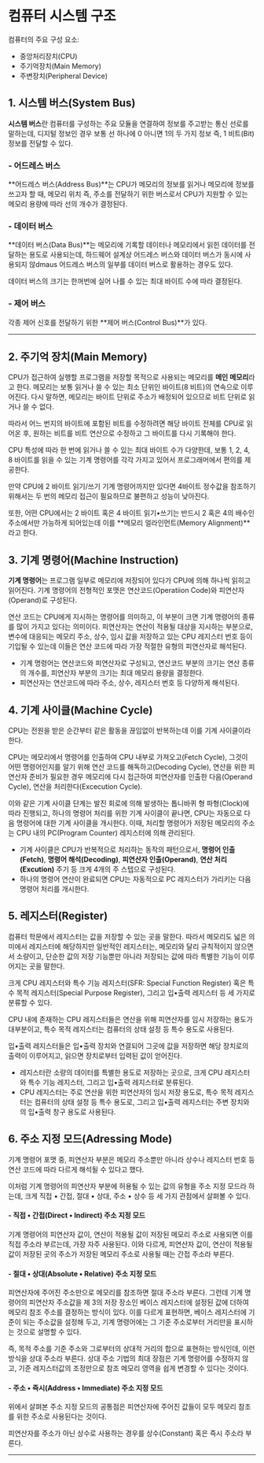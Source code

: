 # 컴퓨터 시스템 구조

컴퓨터의 주요 구성 요소:

- 중앙처리장치(CPU)
- 주기억장치(Main Memory)
- 주변장치(Peripheral Device)

## 1. 시스템 버스(System Bus)

**시스템 버스**란 컴퓨터를 구성하는 주요 모듈을 연결하여 정보를 주고받는 통신 선로를 말하는데, 디지털 정보인 경우 보통 선 하나에 0 아니면 1의 두 가지 정보 즉, 1 비트(Bit) 정보를 전달할 수 있다.

### - 어드레스 버스

**어드레스 버스(Address Bus)**는 CPU가 메모리의 정보를 읽거나 메모리에 정보를 쓰고자 할 때, 메모리 위치 즉, 주소를 전달하기 위한 버스로서 CPU가 지원할 수 있는 메모리 용량에 따라 선의 개수가 결정된다.

### - 데이터 버스

**데이터 버스(Data Bus)**는 메모리에 기록할 데이터나 메모리에서 읽힌 데이터를 전달하는 용도로 사용되는데, 하드웨어 설계상 어드레스 버스와 데이터 버스가 동시에 사용되지 않dmaus 어드레스 버스의 일부를 데이터 버스로 활용하는 경우도 있다.

데이터 버스의 크기는 한꺼번에 실어 나를 수 있는 최대 바이트 수에 따라 결정된다.

### - 제어 버스

각종 제어 신호를 전달하기 위한 **제어 버스(Control Bus)**가 있다.

---

## 2. 주기억 장치(Main Memory)

CPU가 접근하여 실행할 프로그램을 저장할 목적으로 사용되는 메모리를 **메인 메모리**라고 한다. 메모리는 보통 읽거나 쓸 수 있는 최소 단위인 바이트(8 비트)의 연속으로 이루어진다. 다시 말하면, 메모리는 바이트 단위로 주소가 배정되어 있으므로 비트 단위로 읽거나 쓸 수 없다.

따라서 어느 번지의 바이트에 포함된 비트를 수정하려면 해당 바이트 전체를 CPU로 읽어온 후, 원하는 비트를 비트 연산으로 수정하고 그 바이트를 다시 기록해야 한다.

CPU 특성에 따라 한 번에 읽거나 쓸 수 있는 최대 바이트 수가 다양한데, 보통 1, 2, 4, 8 바이트를 읽을 수 있는 기계 명령어를 각각 가지고 있어서 프로그래머에서 편의를 제공한다.

만약 CPU에 2 바이트 읽기/쓰기 기계 명령어까지만 있다면 4바이트 정수값을 참조하기 위해서는 두 번의 메모리 접근이 필요하므로 불편하고 성능이 낮아진다.

또한, 어떤 CPU에서는 2 바이트 혹은 4 바이트 읽기•쓰기는 반드시 2 혹은 4의 배수인 주소에서만 가능하게 되어있는데 이를 **메모리 얼라인먼트(Memory Alignment)**라고 한다.

## 3. 기계 명령어(Machine Instruction)

**기계 명령어**는 프로그램 일부로 메모리에 저장되어 있다가 CPU에 의해 하나씩 읽히고 읽어진다. 기계 명령어의 전형적인 포맷은 연산코드(Operatiion Code)와 피연산자(Operand)로 구성된다.

연산 코드는 CPU에게 지시하는 명령어를 의미하고, 이 부분이 크면 기계 명령어의 종류를 많이 가지고 있다는 의미이다. 피연산자는 연산이 적용될 대상을 지시하는 부분으로, 변수에 대응되는 메모리 주소, 상수, 임시 값을 저장하고 있는 CPU 레지스터 번호 등이 기입될 수 있는데 이들은 연산 코드에 따라 가장 적절한 유형의 피연산자로 해석된다.

- 기계 명령어는 연산코드와 피연산자로 구성되고, 연산코드 부분의 크기는 연산 종류의 개수를, 피연산자 부분의 크기는 최대 메모리 용량을 결정한다.
- 피연산자는 연산코드에 따라 주소, 상수, 레지스터 번호 등 다양하게 해석된다.

## 4. 기계 사이클(Machine Cycle)

CPU는 전원을 받은 순간부터 같은 활동을 끊임없이 반복하는데 이를 기계 사이클이라 한다.

CPU는 메모리에서 명령어를 인출하여 CPU 내부로 가져오고(Fetch Cycle), 그것이 어떤 명령어인지를 알기 위해 연산 코드를 해독하고(Decoding Cycle), 연산을 위한 피연산자 준비가 필요한 경우 메모리에 다시 접근하여 피연산자를 인출한 다음(Operand Cycle), 연산을 처리한다(Excecution Cycle).

이와 같은 기계 사이클 단계는 발진 회로에 의해 발생하는 톱니바퀴 형 파형(Clock)에 따라 진행되고, 하나의 명령어 처리를 위한 기계 사이클이 끝나면, CPU는 자동으로 다음 명령어에 대한 기계 사이클을 개시한다. 이때, 처리할 명령어가 저장된 메모리의 주소는 CPU 내의 PC(Program Counter) 레지스터에 의해 관리된다.

- 기계 사이클은 CPU가 반복적으로 처리하는 동작의 패턴으로서, **명령어 인출(Fetch)**, **명령어 해석(Decoding)**, **피연산자 인출(Operand)**, **연산 처리(Excution)** 주기 등 크게 4개의 주 스텝으로 구성된다.
- 하나의 명령어 연산이 완료되면 CPU는 자동적으로 PC 레지스터가 가리키는 다음 명령어 처리를 개시한다.

## 5. 레지스터(Register)

컴퓨터 학문에서 레지스터는 값을 저장할 수 있는 곳을 말한다. 따라서 메모리도 넓은 의미에서 레지스터에 해당하지만 일반적인 레지스터는, 메모리와 달리 규칙적이지 않으면서 소량이고, 단순한 값의 저장 기능뿐만 아니라 저장되는 값에 따라 특별한 기능이 이루어지는 곳을 말한다.

크게 CPU 레지스터와 특수 기능 레지스터(SFR: Special Function Register) 혹은 특수 목적 레지스터(Special Purpose Register),  그리고 입•출력 레지스터 등 세 가지로 분류할 수 있다.

CPU 내에 존재하는 CPU 레지스터들은 연산을 위해 피연산자를 임시 저장하는 용도가 대부분이고, 특수 목적 레지스터는 컴퓨터의 상태 설정 등 특수 용도로 사용된다.

입•출력 레지스터들은 입•출력 장치와 연결되어 그곳에 값을 저장하면 해당 장치로의 출력이 이루어지고, 읽으면 장치로부터 입력된 값이 얻어진다.

- 레지스터란 소량의 데이터를 특별한 용도로 저장하는 곳으로, 크게 CPU 레지스터와 특수 기능 레지스터, 그리고 입•출력 레지스터로 분류된다.
- CPU 레지스터는 주로 연산을 위한 피연산자의 임시 저장 용도로, 특수 목적 레지스터는 컴퓨터의 상태 설정 등 특수 용도로, 그리고 입•출력 레지스터는 주변 장치와의 입•출력 창구 용도로 사용된다.

## 6. 주소 지정 모드(Adressing Mode)

기계 명령어 포맷 중, 피연산자 부분은 메모리 주소뿐만 아니라 상수나 레지스터 번호 등 연산 코드에 따라 다르게 해석될 수 있다고 했다.

이처럼 기계 명령어의 피연산자 부분에 허용될 수 있는 값의 유형을 주소 지정 모드라 하는데, 크게 직접 • 간접, 절대 • 상대, 주소 • 상수 등 세 가지 관점에서 살펴볼 수 있다.

#### - 직접 • 간접(Direct • Indirect) 주소 지정 모드 

기계 명령어의 피연산자 값이, 연산이 적용될 값이 저장된 메모리 주소로 사용되면 이를 직접 주소라 부르는데, 가장 자주 사용된다. 이와 다르게, 피연산자 값이, 연산이 적용될 값이 저장된 곳의 주소가 저장된 메모리 주소로 사용될 때는 간접 주소라 부른다.

#### - 절대 • 상대(Absolute • Relative) 주소 지정 모드 

피연산자에 주어진 주소만으로 메모리를 참조하면 절대 주소라 부른다. 그런데 기계 명령어의 피연산자 주소값을 제 3의 저장 장소인 베이스 레지스터에 설정된 값에 더하여 메모리 참조 주소를 결정하는 방식이 있다. 이를 다르게 표현하면, 베이스 레지스터에 기준이 되는 주소값을 설정해 두고, 기계 명령어에는 그 기준 주소로부터 거리만을 표시하는 것으로 설명할 수 있다.

즉, 목적 주소를 기준 주소와 그로부터의 상대적 거리의 합으로 표현하는 방식인데, 이런 방식을 상대 주소라 부른다. 상대 주소 기법의 최대 장점은 기계 명령어를 수정하지 않고, 기준 레지스터값의 조정만으로 참조 메모리 영역을 쉽게 변경할 수 있다는 것이다.

#### - 주소 • 즉시(Address • Immediate) 주소 지정 모드

위에서 살펴본 주소 지정 모드의 공통점은 피연산자에 주어진 값들이 모두 메모리 참조를 위한 주소로 사용된다는 것이다.

피연산자를 주소가 아닌 상수로 사용하는 경우를 상수(Constant) 혹은 즉시 주소라 부른다. 

---